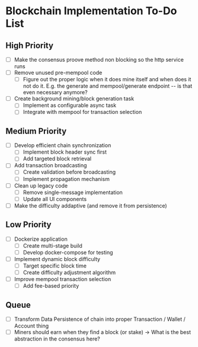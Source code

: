 # Blockchain Implementation To-Do List

## High Priority
- [ ] Make the consensus proove method non blocking so the http service runs
- [ ] Remove unused pre-mempool code
  - [ ] Figure out the proper logic when it does mine itself and when does it not do it. E.g. the generate and mempool/generate endpoint -- is that even necessary anymore? 
- [ ] Create background mining/block generation task
  - [ ] Implement as configurable async task
  - [ ] Integrate with mempool for transaction selection

## Medium Priority
- [ ] Develop efficient chain synchronization
  - [ ] Implement block header sync first
  - [ ] Add targeted block retrieval
- [ ] Add transaction broadcasting
  - [ ] Create validation before broadcasting
  - [ ] Implement propagation mechanism
- [ ] Clean up legacy code
  - [ ] Remove single-message implementation
  - [ ] Update all UI components
- [ ] Make the difficulty addaptive (and remove it from persistence)

## Low Priority
- [ ] Dockerize application
  - [ ] Create multi-stage build
  - [ ] Develop docker-compose for testing
- [ ] Implement dynamic block difficulty
  - [ ] Target specific block time
  - [ ] Create difficulty adjustment algorithm
- [ ] Improve mempool transaction selection
  - [ ] Add fee-based priority

## Queue
- [ ] Transform Data Persistence of chain into proper Transaction / Wallet / Account thing
- [ ] Miners should earn when they find a block (or stake) -> What is the best abstraction in the consensus here? 
